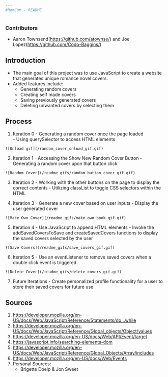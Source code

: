 ```yaml
---
#RomCom - README
---
```


### Contributors
  - Aaron Townsend(https://github.com/atownse/) and Joe Lopez(https://github.com/Codo-Baggins/) 


## Introduction
  - The main goal of this project was to use JavaScript to create a website that generates unique romance novel covers. 
  - Added features include:
    - Generating random covers
    - Creating self made covers
    - Saving previously generated covers
    - Deleting unwanted covers by selecting them

## Process
  1. Iteration 0
    - Generating a random cover once the page loaded  
    - Using querySelector to access HTML elements

    ![Onload gif](/random_cover_onload_gif.gif)

  2. Iteration 1
    - Accessing the Show New Random Cover Button
    - Generating a random cover upon that button click

    ![Random Cover](/readme_gifs/random_button_cover_gif.gif)

  3. Iteration 2
    - Working with the other buttons on the page to display the correct contents
    - Utilizing classList to toggle CSS selectors within the HTML

  4. Iteration 3
    - Generate a new cover based on user inputs 
    - Display the user generated cover

    ![Make Own Cover](/readme_gifs/make_own_book_gif.gif)

  5. Iteration 4
    - Use JavaScript to append HTML elements 
    - Invoke the addSavedCoversToSave and createSavedCovers functions to display the saved covers selected by the user

    ![Save Covers](/readme_gifs/save_covers_gif.gif)

  6. Iteration 5 
    - Use an eventListener to remove saved covers when a double click event is triggered

    ![Delete Cover](/readme_gifs/delete_covers_gif.gif)

  7. Future Iterations
    - Create personalized profile functionality for a user to store their saved covers for future use

  ## Sources
  1. https://developer.mozilla.org/en-US/docs/Web/JavaScript/Reference/Statements/do...while
  2. https://developer.mozilla.org/en-US/docs/Web/JavaScript/Reference/Global_objects/Object/values
  3. https://developer.mozilla.org/en-US/docs/Web/API/Event/target
  4. https://javascript.info/searching-elements-dom
  5. https://developer.mozilla.org/en-US/docs/Web/JavaScript/Reference/Global_Objects/Array/includes
  6. https://developer.mozilla.org/en-US/docs/Web/Events
  7. Personal Sources: 
      - Brigette Doelp & Jon Sweet

